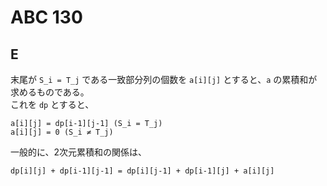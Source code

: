 # ABC 130

## E
末尾が `S_i = T_j` である一致部分列の個数を `a[i][j]` とすると、`a` の累積和が求めるものである。  
これを `dp` とすると、
```
a[i][j] = dp[i-1][j-1] (S_i = T_j)
a[i][j] = 0 (S_i ≠ T_j)
```

一般的に、2次元累積和の関係は、
```
dp[i][j] + dp[i-1][j-1] = dp[i][j-1] + dp[i-1][j] + a[i][j]
```
